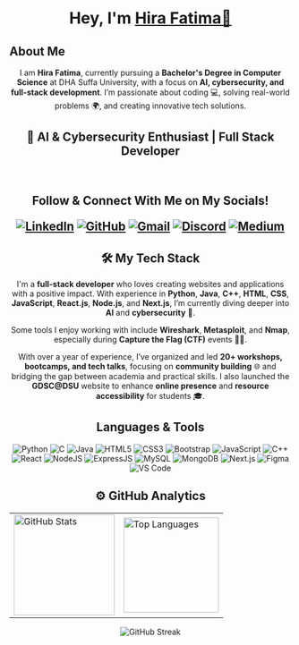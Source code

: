 <h1 align="center">Hey, I'm <a href="https://www.linkedin.com/in/hira-fatimaa/" target="_blank">Hira Fatima👋</a></h1>

<h2>About Me</h2> 

<p align="center">
  I am <b>Hira Fatima</b>, currently pursuing a <b>Bachelor's Degree in Computer Science</b> at DHA Suffa University, with a focus on <b>AI, cybersecurity, and full-stack development</b>. I’m passionate about coding 💻, solving real-world problems 🌍, and creating innovative tech solutions.
</p>

<h2 align="center">🤖 AI & Cybersecurity Enthusiast | Full Stack Developer</h2>
<br>

<div align="center">
  <h2 >Follow & Connect With Me on My Socials!</h>

  <a href="https://www.linkedin.com/in/hira-fatimaa/" target="_blank"><img alt="LinkedIn" src="https://img.shields.io/badge/linkedin%20-%230077B5.svg?&style=for-the-badge&logo=linkedin&logoColor=white" /></a>
  <a href="https://github.com/hirafatimaa"><img alt="GitHub" src="https://img.shields.io/badge/github-%23121011.svg?style=for-the-badge&logo=github&logoColor=white" /></a>
  <a href="mailto:hirafatimaa718@gmail.com"><img alt="Gmail" src="https://img.shields.io/badge/Gmail-D14836?style=for-the-badge&logo=gmail&logoColor=white" /></a>
  <a href="https://discordapp.com/users/969693468685402122"><img alt="Discord" src="https://img.shields.io/badge/@.hirafatima-%235865F2.svg?style=for-the-badge&logo=discord&logoColor=white" /></a>
  <a href="https://medium.com/@hirafatimaa718"><img alt="Medium" src="https://img.shields.io/badge/Medium-12100E?style=for-the-badge&logo=medium&logoColor=white" /></a>
</div>

 <div align="center">
  <h2 >🛠 My Tech Stack</h2> 

I'm a **full-stack developer** who loves creating websites and applications with a positive impact. With experience in **Python**, **Java**, **C++**, **HTML**, **CSS**, **JavaScript**, **React.js**, **Node.js**, and **Next.js**, I’m currently diving deeper into **AI** and **cybersecurity** 🔐. 

Some tools I enjoy working with include **Wireshark**, **Metasploit**, and **Nmap**, especially during **Capture the Flag (CTF)** events 🕵️‍♀️.

With over a year of experience, I’ve organized and led **20+ workshops, bootcamps, and tech talks**, focusing on **community building** 🌐 and bridging the gap between academia and practical skills. I also launched the **GDSC@DSU** website to enhance **online presence** and **resource accessibility** for students 🎓.

 </div>
 
<h2 align="center">Languages & Tools</h2>

<p align="center">
  <img alt="Python" src="https://img.shields.io/badge/python-%233572A5.svg?&style=for-the-badge&logo=python&logoColor=white" />
  <img alt="C" src="https://img.shields.io/badge/c-%2300599C.svg?&style=for-the-badge&logo=c&logoColor=white" />
  <img alt="Java" src="https://img.shields.io/badge/java-%23ED8B00.svg?&style=for-the-badge&logo=java&logoColor=white" />
  <img alt="HTML5" src="https://img.shields.io/badge/html5-%23E34F26.svg?&style=for-the-badge&logo=html5&logoColor=white" />
  <img alt="CSS3" src="https://img.shields.io/badge/css3-%231572B6.svg?&style=for-the-badge&logo=css3&logoColor=white" />
  <img alt="Bootstrap" src="https://img.shields.io/badge/bootstrap-%23563D7C.svg?style=for-the-badge&logo=bootstrap&logoColor=white" />
  <img alt="JavaScript" src="https://img.shields.io/badge/javascript-%23323330.svg?&style=for-the-badge&logo=javascript&logoColor=%23F7DF1E" />
  <img alt="C++" src="https://img.shields.io/badge/c++-%2300599C.svg?&style=for-the-badge&logo=c%2B%2B&logoColor=white" />
  <img alt="React" src="https://img.shields.io/badge/react-%2320232a.svg?style=for-the-badge&logo=react&logoColor=%2361DAFB" />
  <img alt="NodeJS" src="https://img.shields.io/badge/node.js-6DA55F?style=for-the-badge&logo=node.js&logoColor=white" />
  <img alt="ExpressJS" src="https://img.shields.io/badge/express.js-6DA55F?style=for-the-badge&logo=express&logoColor=white" />
  <img alt="MySQL" src="https://img.shields.io/badge/MySQL-00000F?style=for-the-badge&logo=mysql&logoColor=white" />
  <img alt="MongoDB" src="https://img.shields.io/badge/MongoDB-00000F?style=for-the-badge&logo=mongodb&logoColor=white" />
  <img alt="Next.js" src="https://img.shields.io/badge/Next.js-000000?style=for-the-badge&logo=next.js&logoColor=white" />
  <img alt="Figma" src="https://img.shields.io/badge/Figma-%23F24E1E.svg?style=for-the-badge&logo=figma&logoColor=white" />
  <img alt="VS Code" src="https://img.shields.io/badge/Visual_Studio_Code-0078D4?style=for-the-badge&logo=visual%20studio%20code&logoColor=white" />
</p>

<h2 align="center">⚙️ GitHub Analytics</h2>

<table align="center">
  <tr>
    <td><img height="180px" src="https://github-readme-stats.vercel.app/api?username=hirafatimaa&show_icons=true&theme=dark" alt="GitHub Stats" /></td>
    <td><img height="170px" src="https://github-readme-stats.vercel.app/api/top-langs/?username=hirafatimaa&layout=compact&theme=dark" alt="Top Languages" /></td>
  </tr>
</table>

<div align="center">
  <p><img align="center" src="https://github-readme-streak-stats.herokuapp.com/?user=hirafatimaa&layout=compact&theme=dark" alt="GitHub Streak" /></p>
</div>




<!--
**hirafatimaa/hirafatimaa** is a ✨ _special_ ✨ repository because its `README.md` (this file) appears on your GitHub profile.
